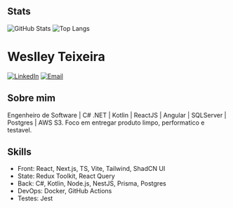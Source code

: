 ## Stats
![GitHub Stats](https://github-readme-stats.vercel.app/api?username=Weslley-hub&show_icons=true)
![Top Langs](https://github-readme-stats.vercel.app/api/top-langs/?username=Weslley-hub&layout=compact)

# Weslley Teixeira

[![LinkedIn](https://img.shields.io/badge/LinkedIn-Perfil-blue)](https://www.linkedin.com/in/weslley-fernando/)
[![Email](https://img.shields.io/badge/Email-weslleyfernando71609@gmail.com-informational)](weslleyfernando71609@gmail.com)

## Sobre mim
Engenheiro de Software | C# .NET | Kotlin | ReactJS | Angular | SQLServer | Postgres | AWS S3. Foco em entregar produto limpo, performatico e testavel.

## Skills
- Front: React, Next.js, TS, Vite, Tailwind, ShadCN UI
- State: Redux Toolkit, React Query
- Back: C#, Kotlin, Node.js, NestJS, Prisma, Postgres
- DevOps: Docker, GitHub Actions
- Testes: Jest

